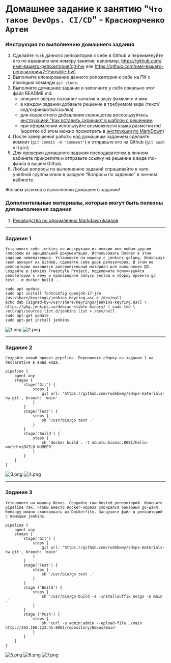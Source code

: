 # Домашнее задание к занятию "`Что такое DevOps. СI/СD`" - `Красноюрченко Артем`


### Инструкция по выполнению домашнего задания

   1. Сделайте `fork` данного репозитория к себе в Github и переименуйте его по названию или номеру занятия, например, https://github.com/имя-вашего-репозитория/git-hw или  https://github.com/имя-вашего-репозитория/7-1-ansible-hw).
   2. Выполните клонирование данного репозитория к себе на ПК с помощью команды `git clone`.
   3. Выполните домашнее задание и заполните у себя локально этот файл README.md:
      - впишите вверху название занятия и вашу фамилию и имя
      - в каждом задании добавьте решение в требуемом виде (текст/код/скриншоты/ссылка)
      - для корректного добавления скриншотов воспользуйтесь [инструкцией "Как вставить скриншот в шаблон с решением](https://github.com/netology-code/sys-pattern-homework/blob/main/screen-instruction.md)
      - при оформлении используйте возможности языка разметки md (коротко об этом можно посмотреть в [инструкции  по MarkDown](https://github.com/netology-code/sys-pattern-homework/blob/main/md-instruction.md))
   4. После завершения работы над домашним заданием сделайте коммит (`git commit -m "comment"`) и отправьте его на Github (`git push origin`);
   5. Для проверки домашнего задания преподавателем в личном кабинете прикрепите и отправьте ссылку на решение в виде md-файла в вашем Github.
   6. Любые вопросы по выполнению заданий спрашивайте в чате учебной группы и/или в разделе “Вопросы по заданию” в личном кабинете.
   
Желаем успехов в выполнении домашнего задания!
   
### Дополнительные материалы, которые могут быть полезны для выполнения задания

1. [Руководство по оформлению Markdown файлов](https://gist.github.com/Jekins/2bf2d0638163f1294637#Code)

---

### Задание 1

`Установите себе jenkins по инструкции из лекции или любым другим способом из официальной документации. Использовать Docker в этом задании нежелательно.
Установите на машину с jenkins golang.
Используя свой аккаунт на GitHub, сделайте себе форк репозитория. В этом же репозитории находится дополнительный материал для выполнения ДЗ.
Создайте в jenkins Freestyle Project, подключите получившийся репозиторий к нему и произведите запуск тестов и сборку проекта go test . и docker build ..`

```
sudo apt update
sudo apt install fontconfig openjdk-17-jre
/usr/share/keyrings/jenkins-keyring.asc > /dev/null
echo deb [signed-by=/usr/share/keyrings/jenkins-keyring.asc] \
https://pkg.jenkins.io/debian-stable binary/ | sudo tee \
/etc/apt/sources.list.d/jenkins.list > /dev/null
sudo apt-get update
sudo apt-get install jenkins

```


![1.png](img/1.png)
![2.png](img/2.png)

---

### Задание 2

`Создайте новый проект pipeline.
Перепишите сборку из задания 1 на declarative в виде кода.`

```
pipeline {
    agent any
    stages {
        stage('Git') {
            steps {
                git url: 'https://github.com/rudebway/sdvps-materials-hw.git', branch: 'main'
            }
        }
        stage('Test') {
            steps {
                sh '/usr/bin/go test .'
            }
        }
        stage('Build') {
            steps {
                sh 'docker build . -t ubuntu-bionic:8081/hello-world:v$BUILD_NUMBER'
            }
        }
    }
}
```

![3.png](img/3.png)
![4.png](img/4.png)


---

### Задание 3

`Установите на машину Nexus.
Создайте raw-hosted репозиторий.
Измените pipeline так, чтобы вместо Docker-образа собирался бинарный go-файл. Команду можно скопировать из Dockerfile.
Загрузите файл в репозиторий с помощью jenkins.`



```
pipeline {
    agent any
    stages {
        stage('Git') {
            steps {
                git url: 'https://github.com/rudebway/sdvps-materials-hw.git', branch: 'main'
            }
        }
        stage('Test') {
            steps {
                sh '/usr/bin/go test .'
            }
        }
        stage ('Build') {
            steps {
                sh '/usr/bin/go build -a -installsuffix nocgo -o main .'
            }
        }
        stage ('Push') {
            steps {
                sh 'curl -u admin:admin --upload-file ./main http://192.168.122.45:8081/repository/Nexus/main'
            }        
        }
    }
}
```


![5.png](img/5.png)
![6.png](img/6.png)
![7.png](img/7.png)
